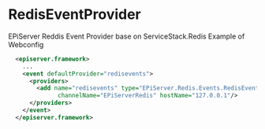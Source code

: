 # RedisEventProvider
EPiServer Reddis Event Provider base on ServiceStack.Redis
Example of Webconfig

```xml
  <episerver.framework>
    ...
    <event defaultProvider="redisevents">
      <providers>
        <add name="redisevents" type="EPiServer.Redis.Events.RedisEventProvider, RedisEventProvider"
              channelName="EPiServerRedis" hostName="127.0.0.1"/>
      </providers>
    </event>
  </episerver.framework>
```

